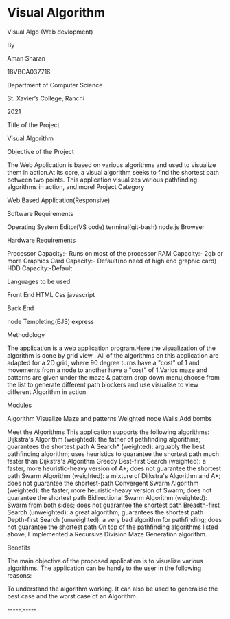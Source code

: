 # Visual Algorithm



Visual Algo (Web devlopment)

By

Aman Sharan

18VBCA037716
            

Department of Computer Science

St. Xavier’s College, Ranchi

2021



Title of the Project

Visual Algorithm 

Objective of the Project

The Web Application is based on various algorithms and used to visualize them in action.At its core, a visual algorithm seeks to find the shortest path between two points. This application visualizes various pathfinding algorithms in action, and more!
Project Category


Web Based Application(Responsive)



Software Requirements

Operating System
Editor(VS code)
terminal(git-bash)
node.js
Browser 

Hardware Requirements

Processor Capacity:- Runs on most of the processor 
RAM Capacity:- 2gb or more
Graphics Card Capacity:- Default(no need of high end graphic card)
HDD Capacity:-Default

Languages to be used

Front End
HTML
Css
javascript

Back End

node
Templeting(EJS)
express


Methodology

The application is a web application program.Here the visualization of the algorithm is done by grid view . All of the algorithms on this application are adapted for a 2D grid, where 90 degree turns have a "cost" of 1 and movements from a node to another have a "cost" of 1.Varios maze and patterns are given under the maze & pattern drop down menu,choose from the list to generate different path blockers and use visualise to view different Algorithm in action.

Modules

Algorithm
Visualize
Maze and patterns
Weighted node
Walls
Add bombs


Meet the Algorithms
This application supports the following algorithms:
Dijkstra's Algorithm (weighted): the father of pathfinding algorithms; guarantees the shortest path
A Search* (weighted): arguably the best pathfinding algorithm; uses heuristics to guarantee the shortest path much faster than Dijkstra's Algorithm
Greedy Best-first Search (weighted): a faster, more heuristic-heavy version of A*; does not guarantee the shortest path
Swarm Algorithm (weighted): a mixture of Dijkstra's Algorithm and A*; does not guarantee the shortest-path
Convergent Swarm Algorithm (weighted): the faster, more heuristic-heavy version of Swarm; does not guarantee the shortest path
Bidirectional Swarm Algorithm (weighted): Swarm from both sides; does not guarantee the shortest path
Breadth-first Search (unweighted): a great algorithm; guarantees the shortest path
Depth-first Search (unweighted): a very bad algorithm for pathfinding; does not guarantee the shortest path
On top of the pathfinding algorithms listed above, I implemented a Recursive Division Maze Generation algorithm.


Benefits


The main objective of the proposed application is to visualize various algorithms. The application can be handy to the user in the following reasons:

To understand the algorithm working.
It can also be used to generalise the best case and the worst case of an Algorithm. 




-----:-----
